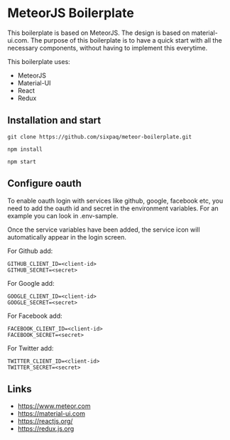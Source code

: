 # MeteorJS Boilerplate

This boilerplate is based on MeteorJS. The design is based on material-ui.com.
The purpose of this boilerplate is to have a quick start with all the necessary components, without having to implement this everytime.

This boilerplate uses:
- MeteorJS
- Material-UI
- React
- Redux

## Installation and start
``` console
git clone https://github.com/sixpaq/meteor-boilerplate.git

npm install

npm start
```

## Configure oauth
To enable oauth login with services like github, google, facebook etc, you need to add the oauth id and secret
in the environment variables. For an example you can look in .env-sample.

Once the service variables have been added, the service icon will automatically appear in the login screen.

For Github add:
``` console
GITHUB_CLIENT_ID=<client-id>
GITHUB_SECRET=<secret>
```

For Google add:
``` console
GOOGLE_CLIENT_ID=<client-id>
GOOGLE_SECRET=<secret>
```

For Facebook add:
``` console
FACEBOOK_CLIENT_ID=<client-id>
FACEBOOK_SECRET=<secret>
```

For Twitter add:
``` console
TWITTER_CLIENT_ID=<client-id>
TWITTER_SECRET=<secret>
```

## Links
- https://www.meteor.com
- https://material-ui.com
- https://reactjs.org/
- https://redux.js.org
